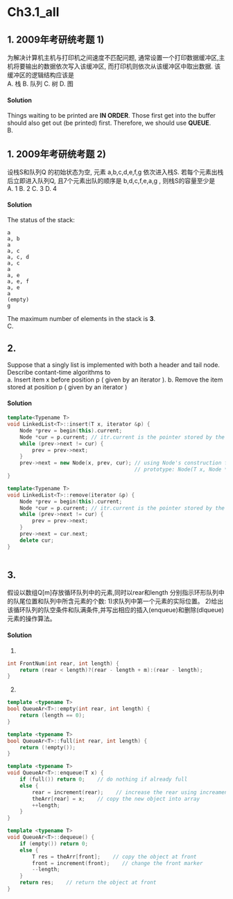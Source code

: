 ﻿# Ch3.1_all

## 1. 2009年考研统考题 1)
为解决计算机主机与打印机之间速度不匹配问题, 通常设置一个打印数据缓冲区,主机将要输出的数据依次写入该缓冲区, 而打印机则依次从该缓冲区中取出数据. 该缓冲区的逻辑结构应该是  
A. 栈
B. 队列
C. 树
D. 图

#### Solution
Things waiting to be printed are **IN ORDER**. Those first get into the buffer should also get out (be printed) first. Therefore, we should use **QUEUE**.  
B.

## 1. 2009年考研统考题 2)
设栈S和队列Q 的初始状态为空, 元素 a,b,c,d,e,f,g 依次进入栈S. 若每个元素出栈后立即进入队列Q, 且7个元素出队的顺序是 b,d,c,f,e,a,g , 则栈S的容量至少是  
A. 1
B. 2
C. 3
D. 4

#### Solution
The status of the stack:  
```
a
a, b
a
a, c
a, c, d
a, c
a
a, e
a, e, f
a, e
a
(empty)
g
```
The maximum number of elements in the stack is **3**.  
C.

## 2. 
Suppose that a singly list is implemented with both a header and tail node. Describe contant-time algorithms to  
a. Insert item x before position p ( given by an iterator ).
b. Remove the item stored at position p ( given by an iterator )

#### Solution

```c++
template<Typename T>
void LinkedList<T>::insert(T x, iterator &p) {
    Node *prev = begin(this).current;
    Node *cur = p.current; // itr.current is the pointer stored by the iterator
    while (prev->next != cur) {
        prev = prev->next;
    }
    prev->next = new Node(x, prev, cur); // using Node's construction function, 
                                         // prototype: Node(T x, Node *prev, Node *next);
}

template<Typename T>
void LinkedList<T>::remove(iterator &p) {
    Node *prev = begin(this).current;
    Node *cur = p.current; // itr.current is the pointer stored by the iterator
    while (prev->next != cur) {
        prev = prev->next;
    }
    prev->next = cur.next;
    delete cur;
}
  
```

## 3.
假设以数组Q[m]存放循环队列中的元素,同时以rear和length 分别指示环形队列中的队尾位置和队列中所含元素的个数:
1)求队列中第一个元素的实际位置。
2)给出该循环队列的队空条件和队满条件,并写出相应的插入(enqueue)和删除(dlqueue)元素的操作算法。

#### Solution
1)
```c++
int FrontNum(int rear, int length) {
    return (rear < length)?(rear - length + m):(rear - length);
}
```

2)
```c++
template <typename T>
bool QueueAr<T>::empty(int rear, int length) {
    return (length == 0);
}

template <typename T>
bool QueueAr<T>::full(int rear, int length) {
    return (!empty());
}

template <typename T>
void QueueAr<T>::enqueue(T x) {
    if (full()) return 0;    // do nothing if already full
    else {
        rear = increment(rear);    // increase the rear using increament function
        theArr[rear] = x;    // copy the new object into array
        ++length;
    }
}

template <typename T>
void QueueAr<T>::dequeue() {
    if (empty()) return 0;
    else {
        T res = theArr[front];    // copy the object at front
        front = increment(front);    // change the front marker
        --length;
    }
    return res;    // return the object at front
}
```

